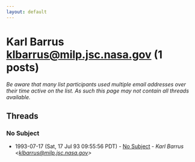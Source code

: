 ```yaml
---
layout: default
---
```


# Karl Barrus <klbarrus@milp.jsc.nasa.gov> (1 posts)

_Be aware that many list participants used multiple email addresses over their time active on the list. As such this page may not contain all threads available._

## Threads

### No Subject
+ 1993-07-17 (Sat, 17 Jul 93 09:55:56 PDT) - [No Subject](/archive/1993/07/9794a856161cc0c3cccbc6dbfa3543702fda12f34a72f221f64966a74517582c) - _Karl Barrus \<klbarrus@milp.jsc.nasa.gov\>_

